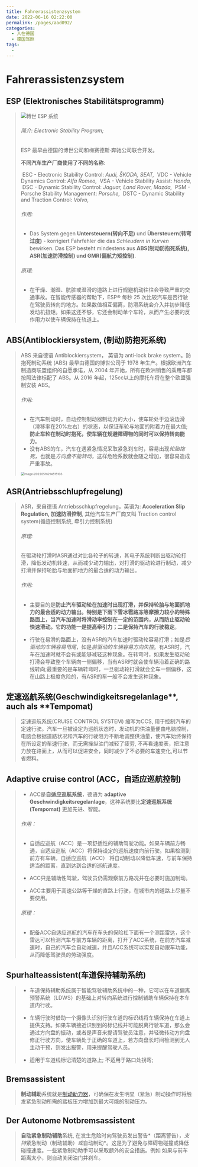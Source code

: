```yaml
---
title: Fahrerassistenzsystem
date: 2022-06-16 02:22:00
permalink: /pages/aad092/
categories:
  - 人在德国
  - 德国驾照
tags:
  - 
---
```

# Fahrerassistenzsystem

## ESP (Elektronisches Stabilitätsprogramm)

> <img src="F:/1.Fahren Lernen/Fahren Lernen.assets/esp-system-bosch.jpg" alt="博世 ESP 系统" style="zoom:95%;" />
>
> ###### 简介: Electronic Stability Program;
>
> ESP 最早由德国的博世公司和梅赛德斯·奔驰公司联合开发。
>
> **不同汽车生产厂商使用了不同的名称**:
>
> ​	ESC - Electronic Stability Control: *Audi, ŠKODA, SEAT,*
> ​	VDC - Vehicle Dynamics Control: *Alfa Romeo,*
> ​	VSA - Vehicle Stability Assist: *Honda,*
> ​	DSC - Dynamic Stability Control: *Jaguar, Land Rover, Mazda,*
> ​	PSM - Porsche Stability Management: *Porsche,*
> ​	DSTC - Dynamic Stability and Traction Control: *Volvo,*
>
> ###### 作用:
>
> - Das System gegen **Untersteuern(转向不足)** und **Übersteuern(转弯过度)** - korrigiert Fahrfehler die das *Schleudern in Kurven* bewirken. Das ESP besteht mindestens aus **ABS(制动防抱死系统), ASR(加速防滑控制) und GMR(偏航力矩控制)**.
>
> ###### 原理: 
>
> - 在干燥、潮湿、肮脏或湿滑的道路上进行规避机动往往会导致严重的交通事故。在智能传感器的帮助下，ESP® 每秒 25 次比较汽车是否行驶在驾驶员转向的地方。如果数值相互偏离，防滑系统会介入并初步降低发动机扭矩。如果这还不够，它还会制动单个车轮，从而产生必要的反作用力以使车辆保持在轨道上。

## ABS(Antiblockiersystem, (制动)防抱死系统)

> ABS 来自德语 Antiblockiersystem， 英语为 anti-lock brake system。防抱死制动系统 (ABS) 最早由德国的博世公司于 1978 年生产。根据欧洲汽车制造商联盟组织的自愿承诺，从 2004 年开始，所有在欧洲销售的乘用车都按照法律标配了 ABS。从 2016 年起，125cc以上的摩托车将在整个欧盟强制安装 ABS。
>
> ###### 作用:
>
> - 在汽车制动时，自动控制制动器制动力的大小，使车轮处于边滚边滑（滑移率在20%左右）的状态，以保证车轮与地面的附着力在最大值; **防止车轮在制动时抱死，使车辆在规避障碍物的同时可以保持转向能力**。
> - 没有ABS的车，汽车在遇紧急情况采取紧急刹车时，容易出现*轮胎抱死*，也就是*方向盘不能转动*，这样危险系数就会随之增加，很容易造成严重事故。
>
> <img src="F:/1.Fahren Lernen/Fahren Lernen.assets/image-20220516214515103.png" alt="image-20220516214515103" style="zoom:57%;" />
>
> 

## ASR(Antriebsschlupfregelung)

> ASR，来自德语 Antriebsschlupfregelung，英语为: **Acceleration Slip Regulation, 加速防滑控制**, 其他汽车生产厂商又叫 Traction control system(循迹控制系统, 牵引力控制系统)
>
> ###### 原理:
>
> 在驱动轮打滑时ASR通过对比各轮子的转速，其电子系统判断出驱动轮打滑，降低发动机转速，从而减少动力输出，对打滑的驱动轮进行制动，减少打滑并保持轮胎与地面抓地力的最合适的动力输出。
>
> ###### 作用:
>
> - 主要目的是**防止汽车驱动轮在加速时出现打滑，并保持轮胎与地面抓地力的最合适的动力输出。**特别是下雨下雪冰雹路冻等摩擦力较小的特殊路面上，当汽车加速时将滑动率控制在一定的范围内，从而防止驱动轮快速滑动。它的**功能一是提高牵引力；二是保持汽车的行驶稳定**。
>
> - 行驶在易滑的路面上，没有ASR的汽车加速时驱动轮容易打滑；如是*后驱动的车辆容易甩尾*，如是*前驱动的车辆容易方向失控*。有ASR时，汽车在加速时就不会有或能够减轻这种现象。在转弯时，如果发生驱动轮打滑会导致整个车辆向一侧偏移，当有ASR时就会使车辆沿着正确的路线转向;最重要的是车辆转弯时，一旦驱动轮打滑就会全车一侧偏移，这在山路上极度危险的，有ASR的车一般不会发生这种现象。

## 定速巡航系统(Geschwindigkeitsregelanlage**, auch als **Tempomat)

> 定速巡航系统(CRUISE CONTROL SYSTEM) 缩写为CCS, 用于控制汽车的定速行驶。汽车一旦被设定为巡航状态时，发动机的供油量便由电脑控制，电脑会根据道路状况和汽车的行驶阻力不断地调整供油量，使汽车始终保持在所设定的车速行驶，而无需操纵油门减轻了疲劳, 不再看速度表，把注意力放在路面上，从而可以促进安全，同时减少了不必要的车速变化,可以节省燃料。

## Adaptive cruise control (ACC，自适应巡航控制)

> - ACC是**自适应巡航系统**，德语为 **adaptive Geschwindigkeitsregelanlage**，这种系统要比**定速巡航系统(Tempomat)** 更加先进、智能。
>
> ###### 作用：
>
> - 自适应巡航（ACC）是一项舒适性的辅助驾驶功能。如果车辆前方畅通，自适应巡航（ACC）将保持设定的巡航速度向前行驶。如果检测到前方有车辆，自适应巡航（ACC） 将自动制动以降低车速，与前车保持适当的距离，直到达到合适的巡航速度。
> - ACC只是辅助性驾驶，驾驶员仍需观察前方路况并在必要时施加制动。
>
> - ACC主要用于高速公路等干燥的直路上行驶，在城市内的道路上尽量不要使用。
>
> ###### 原理：
>
> - 配备ACC自适应巡航的汽车在车头的保险杠下面有一个测距雷达，这个雷达可以检测汽车与前方车辆的距离，打开了ACC系统，在前方汽车减速时，自己的汽车会自动减速，并且ACC系统可以实现自动跟车功能，从而降低驾驶员的劳动强度。

## Spurhalteassistent(车道保持辅助系统)

> - 车道保持辅助系统属于智能驾驶辅助系统中的一种，它可以在车道偏离预警系统（LDWS）的基础上对转向系统进行控制辅助车辆保持在本车道内行驶。
>
> - 车辆行驶时借助一个摄像头识别行驶车道的标识线将车辆保持在车道上提供支持。如果车辆接近识别到的标记线并可能脱离行驶车道，那么会通过方向盘的振动，或者是声音来提请驾驶员注意，并轻微转动方向盘修正行驶方向，使车辆处于正确的车道上，若方向盘长时间检测到无人主动干预，则发出报警，用来提醒驾驶人员。
>
> - 适用于车道线标记清楚的道路上; 不适用于路口处拐弯;

## Bremsassistent

> **制动辅助**系统就是[制动助力器](https://de.wikipedia.org/wiki/Bremskraftverstärker)，可确保在发生明显（紧急）制动操作时将触发紧急制动所需的踏板压力增加到最大可能的制动压力。

## Der Autonome Notbremsassistent

> **自动紧急制动辅助**系统, 在发生危险时向驾驶员发出警告*（距离警告），*支持*紧急制动（制动辅助）*或*自动制动*。这是为了避免与障碍物碰撞或降低碰撞速度。一些紧急制动助手可以采取额外的安全措施。例如 如果与前车距离太小，则自动关闭油门并刹车。
